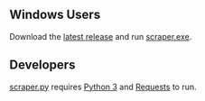 Windows Users
-------------
Download the [latest release](https://github.com/mluds/lol-build-scraper/releases/latest) and run [scraper.exe](dist/scraper.exe).

Developers
----------
[scraper.py](scraper.py) requires [Python 3](https://www.python.org/downloads/) and [Requests](http://docs.python-requests.org/en/latest/) to run.
